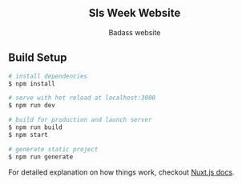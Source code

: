 <p align="center">
  <h2 align="center">
    Sls Week Website
  </h2>
  <p align="center">
    Badass website
  </p>
</p>

<!-- ![screenshot](/screen.png) -->

## Build Setup

``` bash
# install dependencies
$ npm install

# serve with hot reload at localhost:3000
$ npm run dev

# build for production and launch server
$ npm run build
$ npm start

# generate static project
$ npm run generate
```

For detailed explanation on how things work, checkout [Nuxt.js docs](https://nuxtjs.org).
